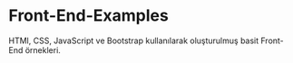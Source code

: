# Front-End-Examples  
HTMl, CSS, JavaScript ve Bootstrap kullanılarak oluşturulmuş basit Front-End örnekleri.
